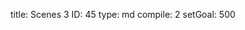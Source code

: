 title:          Scenes 3
ID:             45
type:           md
compile:        2
setGoal:        500


